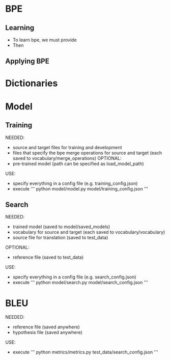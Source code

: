 # BPE
## Learning
- To learn bpe, we must provide
- Then

## Applying BPE


# Dictionaries



# Model
## Training
NEEDED: 
- source and target files for training and development
- files that specify the bpe merge operations for source and target (each saved to vocabulary/merge_operations)
OPTIONAL:
- pre-trained model (path can be specified as load_model_path)

USE: 
- specify everything in a config file (e.g. training_config.json)
- execute
'''
python model/model.py model/training_config.json
'''

## Search
NEEDED:
- trained model (saved to model/saved_models)
- vocabulary for source and target (each saved to vocabulary/vocabulary)
- source file for translation (saved to test_data)

OPTIONAL:
- reference file (saved to test_data)

USE: 
- specify everything in a config file (e.g. search_config.json)
- execute
'''
python model/search.py model/search_config.json
'''

# BLEU
NEEDED:
- reference file (saved anywhere)
- hypothesis file (saved anywhere)

USE:
- execute
'''
python metrics/metrics.py test_data/search_config.json
'''